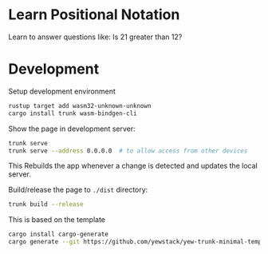 # Learn Positional Notation

Learn to answer questions like: Is 21 greater than 12?


# Development

Setup development environment

```bash
rustup target add wasm32-unknown-unknown
cargo install trunk wasm-bindgen-cli
```

Show the page in development server:

```bash
trunk serve
trunk serve --address 0.0.0.0  # to allow access from other devices
```

This Rebuilds the app whenever a change is detected and updates the local server.


Build/release the page to `./dist` directory:

```bash
trunk build --release
```


This is based on the template
```bash
cargo install cargo-generate
cargo generate --git https://github.com/yewstack/yew-trunk-minimal-template
```